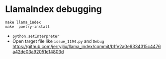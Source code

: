 # LlamaIndex debugging

```shell
make llama_index
make  poetry-install
```

- `python.setInterpreter`
- Open target file like `issue_1194.py` and `Debug`
<https://github.com/jerryjliu/llama_index/commit/b1fe2a0e6334315c4476a42de03a92051e14803d>
